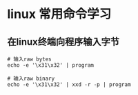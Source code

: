 # linux 常用命令学习

## 在linux终端向程序输入字节

```shell
# 输入raw bytes
echo -e '\x31\x32' | program

# 输入raw binary
echo -e '\x31\x32' | xxd -r -p | program 
```